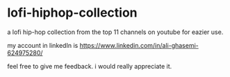 # lofi-hiphop-collection
a lofi hip-hop collection from the top 11 channels on youtube for eazier use.

my account in linkedIn is https://www.linkedin.com/in/ali-ghasemi-624975280/

feel free to give me feedback. i would really appreciate it.

